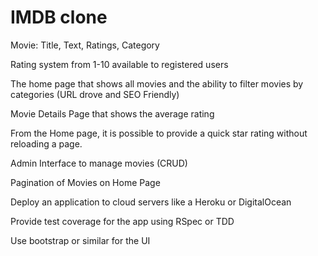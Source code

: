 # IMDB clone

Movie: Title, Text, Ratings, Category

Rating system from 1-10 available to registered users

The home page that shows all movies and the ability to filter movies by categories (URL drove and SEO Friendly)

Movie Details Page that shows the average rating

From the Home page, it is possible to provide a quick star rating without reloading a page.

Admin Interface to manage movies (CRUD)

Pagination of Movies on Home Page

Deploy an application to cloud servers like a Heroku or DigitalOcean

Provide test coverage for the app using RSpec or TDD

Use bootstrap or similar for the UI

